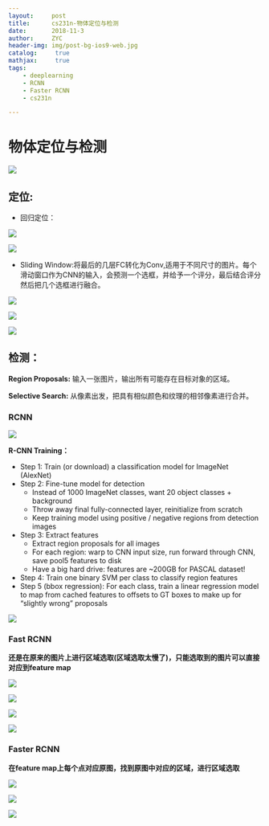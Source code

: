 ```yaml
---
layout:     post
title:      cs231n-物体定位与检测
date:       2018-11-3
author:     ZYC
header-img: img/post-bg-ios9-web.jpg
catalog: 	 true
mathjax:     true
tags:
    - deeplearning
    - RCNN
    - Faster RCNN
    - cs231n

---
```


# 

# 物体定位与检测



![](https://raw.githubusercontent.com/YuchaoZheng/MarkdownPhotos/master/Res/myScreenShot%201.jpg)



## 定位:

- 回归定位：

![](https://raw.githubusercontent.com/YuchaoZheng/MarkdownPhotos/master/Res/myScreenShot%202.jpg)



![](https://raw.githubusercontent.com/YuchaoZheng/MarkdownPhotos/master/Res/myScreenShot%203.jpg)

- Sliding Window:将最后的几层FC转化为Conv,适用于不同尺寸的图片。每个滑动窗口作为CNN的输入，会预测一个选框，并给予一个评分，最后结合评分然后把几个选框进行融合。 



![](https://raw.githubusercontent.com/YuchaoZheng/MarkdownPhotos/master/Res/myScreenShot%206.jpg)



![](https://raw.githubusercontent.com/YuchaoZheng/MarkdownPhotos/master/Res/myScreenShot%204.jpg)

![](https://raw.githubusercontent.com/YuchaoZheng/MarkdownPhotos/master/Res/myScreenShot%205.jpg)

## 检测：

**Region Proposals:** 输入一张图片，输出所有可能存在目标对象的区域。

**Selective Search:** 从像素出发，把具有相似颜色和纹理的相邻像素进行合并。



### RCNN



![](https://raw.githubusercontent.com/YuchaoZheng/MarkdownPhotos/master/Res/myScreenShot%207.jpg)



**R-CNN Training：**

- Step 1: Train (or download) a classification model for ImageNet (AlexNet)
- Step 2: Fine-tune model for detection 
  - Instead of 1000 ImageNet classes, want 20 object classes + background
  - Throw away final fully-connected layer, reinitialize from scratch
  -  Keep training model using positive / negative regions from detection images 
- Step 3: Extract features 
  - Extract region proposals for all images
  - For each region: warp to CNN input size, run forward through CNN, save pool5 features to disk
  - Have a big hard drive: features are ~200GB for PASCAL dataset!
- Step 4: Train one binary SVM per class to classify region features
- Step 5 (bbox regression): For each class, train a linear regression model to map from cached features to offsets to GT boxes to make up for “slightly wrong” proposals



![](https://raw.githubusercontent.com/YuchaoZheng/MarkdownPhotos/master/Res/myScreenShot%208.jpg)



### Fast RCNN



**还是在原来的图片上进行区域选取(区域选取太慢了)，只能选取到的图片可以直接对应到feature map**

![](https://raw.githubusercontent.com/YuchaoZheng/MarkdownPhotos/master/Res/myScreenShot%209.jpg)



![](https://raw.githubusercontent.com/YuchaoZheng/MarkdownPhotos/master/Res/myScreenShot%2010.jpg)



![](https://raw.githubusercontent.com/YuchaoZheng/MarkdownPhotos/master/Res/myScreenShot%2011.jpg)



![](https://raw.githubusercontent.com/YuchaoZheng/MarkdownPhotos/master/Res/myScreenShot%2012.jpg)

### Faster RCNN

**在feature map上每个点对应原图，找到原图中对应的区域，进行区域选取**

![](https://raw.githubusercontent.com/YuchaoZheng/MarkdownPhotos/master/Res/myScreenShot%2013.jpg)



![](https://raw.githubusercontent.com/YuchaoZheng/MarkdownPhotos/master/Res/myScreenShot%2014.jpg)

![](https://raw.githubusercontent.com/YuchaoZheng/MarkdownPhotos/master/Res/myScreenShot%2015.jpg)